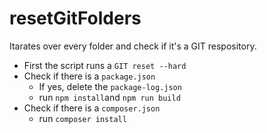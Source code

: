 # resetGitFolders
Itarates over every folder and check if it's a GIT respository.

 - First the script runs a `GIT reset --hard`
 - Check if there is a `package.json`
	 - If yes, delete the `package-log.json`
	 - run `npm install`and `npm run build`
- Check if there is a `composer.json`
	- run `composer install`
